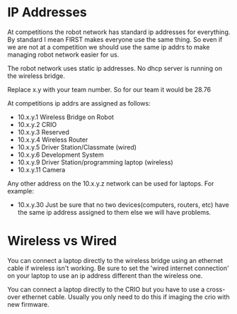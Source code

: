 # IP Addresses #

At competitions the robot network has standard ip addresses for everything. By standard I mean FIRST makes everyone use the same thing.  So even if we are not at a competition we should use the same ip addrs to make managing robot network easier for us.

The robot network uses static ip addresses. No dhcp server is running on the wireless bridge.

Replace x.y with your team number. So for our team it would be 28.76

At competitions ip addrs are assigned as follows:
  * 10.x.y.1 Wireless Bridge on Robot
  * 10.x.y.2 CRIO
  * 10.x.y.3 Reserved
  * 10.x.y.4 Wireless Router
  * 10.x.y.5 Driver Station/Classmate (wired)
  * 10.x.y.6 Development System
  * 10.x.y.9 Driver Station/programming laptop (wireless)
  * 10.x.y.11 Camera

Any other address on the 10.x.y.z network can be used for laptops. For example:
  * 10.x.y.30
Just be sure that no two devices(computers, routers, etc) have the same ip address assigned to them else we will have problems.

# Wireless vs Wired #
You can connect a laptop directly to the wireless bridge using an ethernet cable if wireless isn't working.  Be sure to set the 'wired internet connection' on your laptop to use an ip address different than the wireless one.

You can connect a laptop directly to the CRIO but you have to use a cross-over ethernet cable.  Usually you only need to do this if imaging the crio with new firmware.